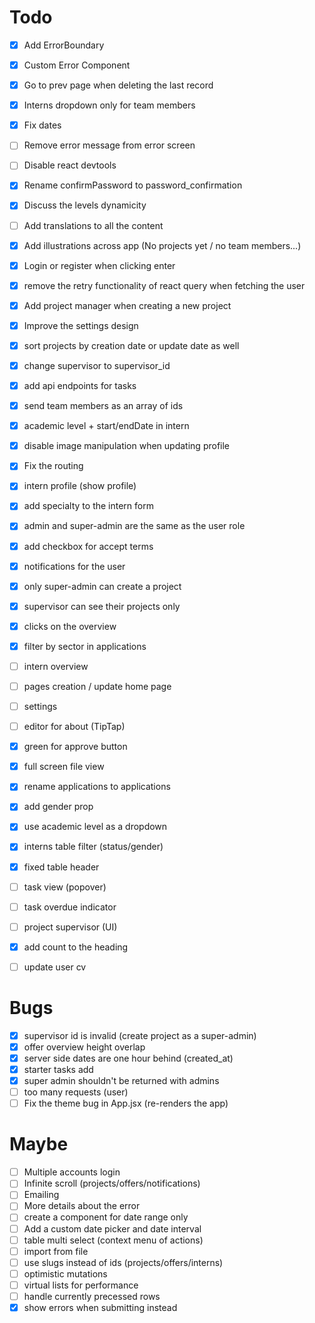 # Todo

- [x] Add ErrorBoundary
- [x] Custom Error Component
- [x] Go to prev page when deleting the last record
- [x] Interns dropdown only for team members
- [x] Fix dates
- [ ] Remove error message from error screen
- [ ] Disable react devtools
- [x] Rename confirmPassword to password_confirmation
- [x] Discuss the levels dynamicity
- [ ] Add translations to all the content
- [x] Add illustrations across app (No projects yet / no team members...)
- [x] Login or register when clicking enter
- [x] remove the retry functionality of react query when fetching the user
- [x] Add project manager when creating a new project
- [x] Improve the settings design
- [x] sort projects by creation date or update date as well
- [x] change supervisor to supervisor_id
- [x] add api endpoints for tasks
- [x] send team members as an array of ids
- [x] academic level + start/endDate in intern 
- [x] disable image manipulation when updating profile
- [x] Fix the routing
- [x] intern profile (show profile)
- [x] add specialty to the intern form
- [x] admin and super-admin are the same as the user role
- [x] add checkbox for accept terms
- [x] notifications for the user
- [x] only super-admin can create a project
- [x] supervisor can see their projects only
- [x] clicks on the overview
- [x] filter by sector in applications
- [ ] intern overview
- [ ] pages creation / update home page
- [ ] settings
- [ ] editor for about (TipTap)
- [x] green for approve button
- [x] full screen file view
- [x] rename applications to applications
- [x] add gender prop
- [x] use academic level as a dropdown
- [x] interns table filter (status/gender)
- [x] fixed table header
- [ ] task view (popover)
- [ ] task overdue indicator
- [ ] project supervisor (UI)
- [x] add count to the heading
 - [ ] update user cv


# Bugs

 - [x] supervisor id is invalid (create project as a super-admin)
 - [x] offer overview height overlap
 - [x] server side dates are one hour behind (created_at)
 - [x] starter tasks add
 - [x] super admin shouldn't be returned with admins
 - [ ] too many requests (user)
 - [ ] Fix the theme bug in App.jsx (re-renders the app)

# Maybe
- [ ] Multiple accounts login
- [ ] Infinite scroll (projects/offers/notifications)
- [ ] Emailing
- [ ] More details about the error
- [ ] create a component for date range only
- [ ] Add a custom date picker and  date interval
- [ ] table multi select (context menu of actions)
- [ ] import from file
- [ ] use slugs instead of ids (projects/offers/interns)
- [ ] optimistic mutations
- [ ] virtual lists for performance
- [ ] handle currently precessed rows 
- [x] show errors when submitting instead
